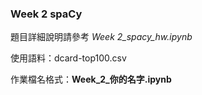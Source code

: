 ### Week 2 spaCy

題目詳細說明請參考 _Week 2_spacy_hw.ipynb_

使用語料：dcard-top100.csv

作業檔名格式：**Week_2_你的名字.ipynb**
